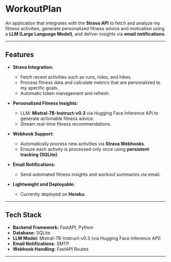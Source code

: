 # **WorkoutPlan**

An application that integrates with the **Strava API** to fetch and analyze my fitness activities, generate personalized fitness advice and motivation using a **LLM (Large Language Model)**, and deliver insights via **email notifications**.

---

## **Features**

- **Strava Integration:**  
   - Fetch recent activities such as runs, rides, and hikes.  
   - Process fitness data and calculate metrics that are personalized to my specific goals. 
   - Automatic token management and refresh.

- **Personalized Fitness Insights:**  
   - LLM: **Mistral-7B-Instruct-v0.3** via Hugging Face Inference API to generate actionable fitness advice.  
   - Stream real-time fitness recommendations.

- **Webhook Support:**  
   - Automatically process new activities via **Strava Webhooks**.  
   - Ensure each activity is processed only once using **persistent tracking (SQLite)**.

- **Email Notifications:**  
   - Send automated fitness insights and workout summaries via email.

- **Lightweight and Deployable:**   
   - Currently deployed on **Heroku**.

---

## **Tech Stack**

- **Backend Framework:** FastAPI, Python 
- **Database:** SQLite  
- **LLM Model:** Mistral-7B-Instruct-v0.3 (via Hugging Face Inference API)  
- **Email Notifications:** SMTP  
- **Webhook Handling:** FastAPI Routes  
---